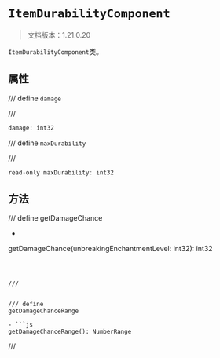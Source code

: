 # `ItemDurabilityComponent`

> 文档版本：1.21.0.20

`ItemDurabilityComponent`类。

## 属性

/// define
`damage`


///

```js
damage: int32
```


/// define
`maxDurability`


///

```js
read-only maxDurability: int32
```


## 方法

/// define
getDamageChance

- ```js
getDamageChance(unbreakingEnchantmentLevel: int32): int32
```



///


/// define
getDamageChanceRange

- ```js
getDamageChanceRange(): NumberRange
```



///

